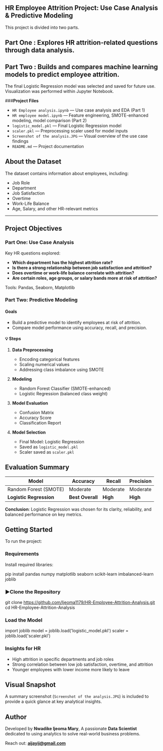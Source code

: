 ## **HR Employee Attrition Project: Use Case Analysis & Predictive Modeling**

This project is divided into two parts.

## **Part One** : Explores HR attrition-related questions through data analysis.

## **Part Two** : Builds and compares machine learning models to predict employee attrition.
  The final Logistic Regression model was selected and saved for future use. Visualization was performed within Jupyter Notebook.


###**Project Files**

* `HR Employee analysis.ipynb` — Use case analysis and EDA (Part 1)
* `HR employee model.ipynb` — Feature engineering, SMOTE-enhanced modeling, model comparison (Part 2)
* `logistic_model.pkl` — Final Logistic Regression model
* `scaler.pkl` — Preprocessing scaler used for model inputs
* `Screenshot of the analysis.JPG` — Visual overview of the use case findings
* `README.md` — Project documentation



## **About the Dataset**

The dataset contains information about employees, including:

* Job Role
* Department
* Job Satisfaction
* Overtime
* Work-Life Balance
* Age, Salary, and other HR-relevant metrics

---

##  Project Objectives

###  Part One: Use Case Analysis

Key HR questions explored:

* **Which department has the highest attrition rate?**
* **Is there a strong relationship between job satisfaction and attrition?**
* **Does overtime or work-life balance correlate with attrition?**
* **Are certain roles, age groups, or salary bands more at risk of attrition?**

Tools:
Pandas, Seaborn, Matplotlib



### Part Two: Predictive Modeling

#### Goals

* Build a predictive model to identify employees at risk of attrition.
* Compare model performance using accuracy, recall, and precision.

#### 💡 Steps

1. **Data Preprocessing**

   * Encoding categorical features
   * Scaling numerical values
   * Addressing class imbalance using SMOTE
2. **Modeling**

   * Random Forest Classifier (SMOTE-enhanced)
   * Logistic Regression (balanced class weight)
3. **Model Evaluation**

   * Confusion Matrix
   * Accuracy Score
   * Classification Report
4. **Model Selection**

   * Final Model: Logistic Regression
   * Saved as `logistic_model.pkl`
   * Scaler saved as `scaler.pkl`



## Evaluation Summary

| Model                   | Accuracy         | Recall   | Precision |
| ----------------------- | ---------------- | -------- | --------- |
| Random Forest (SMOTE)   | Moderate         | Moderate | Moderate  |
| **Logistic Regression** | **Best Overall** | **High** | **High**  |

**Conclusion**:
Logistic Regression was chosen for its clarity, reliability, and balanced performance on key metrics.



## Getting Started

To run the project:

### Requirements

Install required libraries:

pip install pandas numpy matplotlib seaborn scikit-learn imbalanced-learn joblib


### ▶Clone the Repository


git clone https://github.com/Ijeoma1179/HR-Employee-Attrition-Analysis.git
cd HR-Employee-Attrition-Analysis


### Load the Model

import joblib
model = joblib.load('logistic_model.pkl')
scaler = joblib.load('scaler.pkl')


### Insights for HR

* High attrition in specific departments and job roles
* Strong correlation between low job satisfaction, overtime, and attrition
* Younger employees with lower income more likely to leave



##  Visual Snapshot

A summary screenshot (`Screenshot of the analysis.JPG`) is included to provide a quick glance at key analytical insights.



## Author

Developed by **Nwadike Ijeoma Mary**,
A passionate **Data Scientist** dedicated to using analytics to solve real-world business problems.

Reach out: **[aijayij@gmail.com](mailto:aijayij@gmail.com)**






